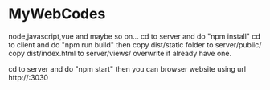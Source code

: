 # MyWebCodes
node,javascript,vue and maybe so on...
cd to server and do "npm install"
cd to client and do "npm run build" then copy dist/static folder to server/public/
 copy dist/index.html to server/views/ overwrite if already have one.

cd to server and do "npm start" then you can browser website using url http://<server ip>:3030